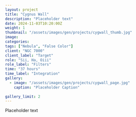 ```yaml
---
layout: project
title: "Cygnus Wall"
description: "Placeholder text"
date: 2024-11-03T10:20:00Z
weight: 1
thumbnail: "/assets/images/gen/projects/cygwall_thumb.jpg"
image: 
categories: 
tags: ["Nebula", "False Color"]
client: "NGC 7000"
client_label: "Target"
role: "Sii, Ha, Oiii"
role_label: "Filters"
time: "37 hours"
time_label: "Integration"
gallery:
  - image: "/assets/images/gen/projects/cygwall_page.jpg"
    caption: "Placeholder Caption"
  
gallery_limit: 2
---
```


Placeholder text